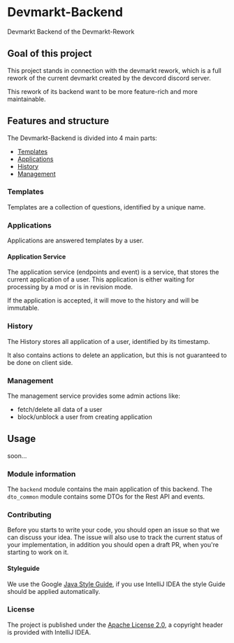 # Devmarkt-Backend
Devmarkt Backend of the Devmarkt-Rework

## Goal of this project
This project stands in connection with the devmarkt rework,
which is a full rework of the current devmarkt created by the devcord
discord server.

This rework of its backend want to be more feature-rich and more
maintainable.

## Features and structure
The Devmarkt-Backend is divided into 4 main parts:
- [Templates](#templates)
- [Applications](#applications)
- [History](#history)
- [Management](#management)

### Templates
Templates are a collection of questions, identified by a unique name.

### Applications
Applications are answered templates by a user.

#### Application Service
The application service (endpoints and event) is a service, that stores
the current application of a user. This application is either waiting for processing
by a mod or is in revision mode.

If the application is accepted, it will move to the history and will be 
immutable.

### History
The History stores all application of a user, identified by its timestamp.

It also contains actions to delete an application, but this is
not guaranteed to be done on client side.

### Management
The management service provides some admin actions like:
- fetch/delete all data of a user
- block/unblock a user from creating application

## Usage
soon...

### Module information
The `backend` module contains the main application of this backend.
The `dto_common` module contains some DTOs for the Rest API and events.

### Contributing
Before you starts to write your code, you should open an issue 
so that we can discuss your idea. 
The issue will also use to track the current status of your implementation,
in addition you should open a draft PR, when you're starting to work on it.

#### Styleguide
We use the Google [Java Style Guide](https://google.github.io/styleguide/javaguide.html), if you use IntelliJ IDEA the style Guide should
be applied automatically.

### License
The project is published under the [Apache License 2.0](https://github.com/devcordde/devmarkt-backend/blob/main/LICENSE),
a copyright header is provided with IntelliJ IDEA.
